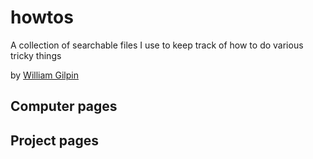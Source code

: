 <!-- ---
layout: home
date: "2017-02-23T10:20:00Z"
---
 -->

# howtos

A collection of searchable files I use to keep track of how to do various tricky things

by [William Gilpin](http://www.wgilpin.com/)


## Computer pages




## Project pages

